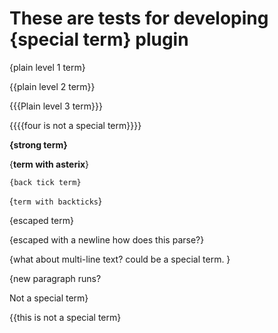# These are tests for developing {special term} plugin

{plain level 1 term}

{{plain level 2 term}}

{{{Plain level 3 term}}}

{{{{four is not a special term}}}}

**{strong term}**

{**term with asterix**}

`{back tick term}`

{`term with backticks`}

\{escaped term\}

\{escaped with a newline
how does this parse?\}

{what about multi-line text?
could be a special term. }

{new paragraph runs?

Not a special term}

{{this is not a special term}